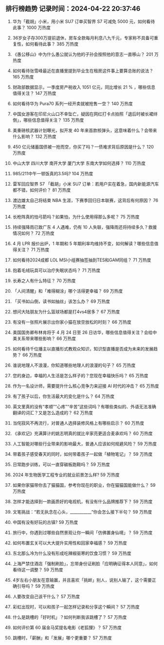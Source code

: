 
## 排行榜趋势 记录时间：2024-04-22 20:37:46
  
  1. 华为「截胡」小米，用小米 SU7 订单买智界 S7 可减免 5000 元，如何看待此事？ 1000 万热度
    
  2. 36岁女子存300万提前退休，房车全款每月利息八九千元，专家称不具备可重复性，如何看待此事？ 385 万热度
    
  3. 《愚公移山》中为什么愚公就认为他的子孙会按照他的意志一直移山？ 201 万热度
    
  4. 如何看待张雪峰最近在直播里提到毕业生在租房这件事上要算总账的说法？ 165 万热度
    
  5. 财政部数据显示，一季度房产税收入 1051 亿元，同比增长 21 % ，哪些信息值得关注？ 147 万热度
    
  6. 如何看待华为 Pura70 系列一经开卖就被抢售一空？ 140 万热度
    
  7. 中国女游客在印尼火山口不幸坠亡，疑因在网红打卡点拍照「退后时被长裙绊倒」，哪些信息值得关注？ 135 万热度
    
  8. 美重磅核武器计划曝光，拟开发 40 年来首款核弹头，这意味着什么？会带来什么影响？ 132 万热度
    
  9. 450 亿元储蓄国债被一抢而空，你买了吗？一债难求背后原因是什么？ 120 万热度
    
  10. 中山大学 四川大学 南开大学 厦门大学 东南大学如何选择？ 110 万热度
    
  11. 985/211中午一顿饭真的3.5吗? 104 万热度
    
  12. 雷军回应智界 S7 「截胡」小米 SU7 订单：若用户实在着急，国内新能源汽车都不错，如何评价？ 81 万热度
    
  13. 渡边雄太自己将结束 NBA 生涯，下赛季回归日本联赛，这背后有何原因？ 76 万热度
    
  14. 长枪阵真的怕弓箭吗？如果怕，为什么使用得那么多呢？ 75 万热度
    
  15. 持续强降雨已致广东 4 人遇难，仍有 10 人失联，强降雨还将持续多久？救援情况如何？ 72 万热度
    
  16. 4 月 LPR 报价出炉，1 年期和 5 年期利率均维持不变，如何解读？哪些信息值得关注？ 71 万热度
    
  17. 如何看待2024成都 LOL MSI小组赛抽签抽到TES和GAM同组？ 71 万热度
    
  18. 抱着毛绒玩具可以治疗失眠状态吗？ 71 万热度
    
  19. 长寿之人有什么特征？ 70 万热度
    
  20. 「人间清醒」和「难得糊涂」哪个活得更幸福？ 69 万热度
    
  21. 「买书如山倒，读书如抽丝」该怎么办？ 69 万热度
    
  22. 想问大陆朋友为什么篮球场都是打4vs4居多？ 67 万热度
    
  23. 有没有一张照片展示出你家小猫在放空放松的时刻？ 66 万热度
    
  24. 美国国务卿布林肯将于 4 月 24 日至 26 日访华，哪些信息值得关注？会给中美关系带来哪些影响？ 66 万热度
    
  25. 如何看待千位播主以直播形式教观众知识，知识型直播是否成为未来的发展趋势？ 66 万热度
    
  26. 谁说地理人不浪漫，你知道哪些地理人的浪漫的句子？ 65 万热度
    
  27. 您的身边，幸福的人生活是怎么样子的？您现在幸福快乐吗？ 65 万热度
    
  28. 作为一名设计师，需要提升什么核心竞争力来迎接 AI 时代的冲击？ 65 万热度
    
  29. 有了孩子以后，你生活最大的变化是什么？ 64 万热度
    
  30. 英文里真的没有“孝顺”“心疼”“辛苦”这些词吗？有哪些类似的、外语无法准确翻译的词汇？又是怎么造成的？ 62 万热度
    
  31. 当侘寂风不再流行，对普通人选择装修风格上有哪些启示？ 60 万热度
    
  32. 《承欢记》充满算计的姚志明真的就比辛家亮更适合麦承欢吗？ 60 万热度
    
  33. 人工智能对哪些行业带来的影响最大，普通人应该如何规避风险？ 59 万热度
    
  34. 带着孩子感受春天的同时，如何带着孩子一起做「植物笔记」？ 59 万热度
    
  35. 日常跑步训练，可以一直穿碳板跑鞋吗？ 59 万热度
    
  36. 2024 年生物医学工程专业的就业前景怎么样? 59 万热度
    
  37. 如果你家猫带你去了猫猫国，参考你现在的职业，你在猫猫国能做什么？ 59 万热度
    
  38. 怎样才能选择到一款画质好的电视机，有没有什么品牌推荐下？ 59 万热度
    
  39. 文笔挑战：“若无执念在心头，___________”你会怎么接下半句？ 59 万热度
    
  40. 中国有没有好玩的古镇? 59 万热度
    
  41. 旅行中，你遇到过哪些自然景观让你一瞬间「仿佛置身仙境」？ 59 万热度
    
  42. 如何布置玄关可以大大提升实用性和回家幸福感？ 59 万热度
    
  43. 东北那么冷为什么没有形成吃辣椒驱寒的饮食习惯？ 59 万热度
    
  44. 上海严禁住酒店「强制刷脸」，忘带身份证刷脸「应明确征得本人同意」，如何看待这一调整？ 59 万热度
    
  45. 4岁左右小朋友在意输赢，并且喜欢「挑衅」别人，说别人输了，这个需要正确引导吗？ 59 万热度
    
  46. 人要改变自己该干什么？ 57 万热度
    
  47. 彩虹出现时，可以和孩子一起怎样记录和分享这个瞬间？ 57 万热度
    
  48. 什么是跳槽的「好时机」？如何判断我该跳槽了？ 57 万热度
    
  49. 如何评价第 60 届金马奖提名电影《老狐狸》？ 57 万热度
    
  50. 跳槽时，「薪酬」和「发展」哪个更重要？ 57 万热度
    